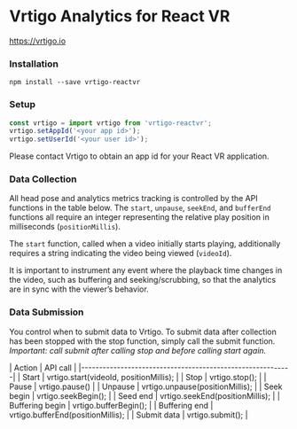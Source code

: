 # Vrtigo Analytics for React VR

https://vrtigo.io

### Installation

```shell
npm install --save vrtigo-reactvr
```

### Setup 

```javascript
const vrtigo = import vrtigo from 'vrtigo-reactvr';
vrtigo.setAppId('<your app id>');
vrtigo.setUserId('<your user id>');
```

Please contact Vrtigo to obtain an app id for your React VR
application.

### Data Collection
All head pose and analytics metrics tracking is controlled by the API
functions in the table below.  The `start`, `unpause`, `seekEnd`, and
`bufferEnd` functions all require an integer representing the relative
play position in milliseconds (`positionMillis`). 

The `start` function, called when a video initially starts playing,
additionally requires a string indicating the video being viewed
(`videoId`).

It is important to instrument any event where the playback time
changes in the video, such as buffering and seeking/scrubbing, so that
the analytics are in sync with the viewer’s behavior.

### Data Submission

You control when to submit data to Vrtigo. To submit data after
collection has been stopped with the stop function, simply call the
submit function. *Important: call submit after calling stop and before
calling start again.*


| Action          |  API call                               | 
|-----------------------------------------------------------|
| Start           | vrtigo.start(videoId, positionMillis);  |
| Stop            | vrtigo.stop();                          |
| Pause           | vrtigo.pause()                          |
| Unpause         | vrtigo.unpause(positionMillis);         |
| Seek begin      | vrtigo.seekBegin();                     |
| Seed end        | vrtigo.seekEnd(positionMillis);         |
| Buffering begin | vrtigo.bufferBegin();                   |
| Buffering end   | vrtigo.bufferEnd(positionMillis);       |
| Submit data     | vrtigo.submit();                        |
